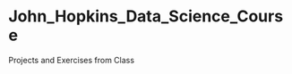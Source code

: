 John_Hopkins_Data_Science_Course
================================

Projects and Exercises from Class
